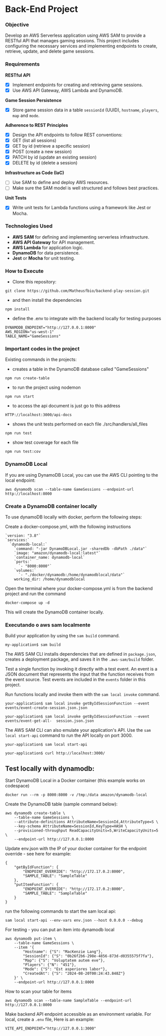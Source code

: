 # Back-End Project

### Objective

Develop an AWS Serverless application using AWS SAM to provide a RESTful API that manages gaming sessions. This project includes configuring the necessary services and implementing endpoints to create, retrieve, update, and delete game sessions.

### Requirements

 **RESTful API**
 - [x] Implement endpoints for creating and retrieving game sessions.
 - [x] Use AWS API Gateway, AWS Lambda and DynamoDB.

 **Game Session Persistence**
 - [x] Store game session data in a table `sessionId` (UUID), `hostname`, `players`, `map` and `mode`.

**Adherence to REST Principles**
 - [x] Design the API endpoints to follow REST conventions:
 - [x] GET (list all sessions)
 - [x] GET by id (retrieve a specific session)
 - [x] POST (create a new session)
 - [x] PATCH by id (update an existing session)
 - [x] DELETE by id (delete a session)

**Infrastructure as Code (IaC)**
 - [ ] Use SAM to define and deploy AWS resources.
 - [ ] Make sure the SAM model is well structured and follows best practices.

**Unit Tests**
 - [x] Write unit tests for Lambda functions using a framework like Jest or Mocha.

### Technologies Used

- **AWS SAM** for defining and implementing serverless infrastructure.
- **AWS API Gateway** for API management.
- **AWS Lambda** for application logic.
- **DynamoDB** for data persistence.
- **Jest** or **Mocha** for unit testing.

### How to Execute

- Clone this repository:
```
git clone https://github.com/Matheusfbio/backend-play-session.git
```
- and then install the dependencies
```
npm install
```
- define the .env to integrate with the backend locally for testing purposes
```
DYNAMODB_ENDPOINT="http://127.0.0.1:8000"
AWS_REGION="us-west-1"
TABLE_NAME="GameSessions"
```
### Important codes in the project


Existing commands in the projects:

- creates a table in the DynamoDB database called "GameSessions"
```
npm run create-table 
```
- to run the project using nodemon
```
npm run start
```
- to access the api document is just go to this address
```
HTTP://localhost:3000/api-docs
```
- shows the unit tests performed on each file ./src/handlers/all_files
```
npm run test
```
- show test coverage for each file
```
npm run test:cov
```
### DynamoDB Local

If you are using DynamoDB Local, you can use the AWS CLI pointing to the local endpoint:
```
aws dynamodb scan --table-name GameSessions --endpoint-url http://localhost:8000
```
### Create a DynamoDB container locally

To use dynamoDB locally with docker, perform the following steps:

Create a docker-compose.yml, with the following instructions

```
`version: "3.8"`
`services:`
  `dynamodb-local:`
    `command: "-jar DynamoDBLocal.jar -sharedDb -dbPath ./data"`
    `image: "amazon/dynamodb-local:latest"`
    `container_name: dynamodb-local`
    `ports:`
      `- "8000:8000"`
    `volumes:`
      `- "./docker/dynamodb:/home/dynamodblocal/data"`
    working_dir: /home/dynamodblocal
```

Open the terminal where your docker-compose.yml is from the backend project and run the command

```
docker-compose up -d
```

This will create the DynamoDB container locally.

### Executando o aws sam localmente
Build your application by using the `sam build` command.

```shell
my-application$ sam build
```

The AWS SAM CLI installs dependencies that are defined in `package.json`, creates a deployment package, and saves it in the `.aws-sam/build` folder.

Test a single function by invoking it directly with a test event. An event is a JSON document that represents the input that the function receives from the event source. Test events are included in the `events` folder in this project.

Run functions locally and invoke them with the `sam local invoke` command.

```shell
your-application$ sam local invoke getByIdSessionFunction --event events/event-create-session.json.json
```

```
your-application$ sam local invoke getByIdSessionFunction --event events/event-get-all-  session.json.json
```

The AWS SAM CLI can also emulate your application's API. Use the `sam local start-api` command to run the API locally on port 3000.

```shell
your-application$ sam local start-api
```

```
your-application$ curl http://localhost:3000/
```

## Test locally with dynamodb:

Start DynamoDB Local in a Docker container (this example works on codespace)

```
docker run --rm -p 8000:8000 -v /tmp:/data amazon/dynamodb-local
```

Create the DynamoDB table (sample command below):

```
aws dynamodb create-table \
    --table-name GameSessions \
    --attribute-definitions AttributeName=SessionId,AttributeType=S \
    --key-schema AttributeName=SessionId,KeyType=HASH \
    --provisioned-throughput ReadCapacityUnits=5,WriteCapacityUnits=5 \
    --endpoint-url http://127.0.0.1:8000

```
Update env.json with the IP of your docker container for the endpoint override - see here for example:
```
{
    "getByIdFunction": {
        "ENDPOINT_OVERRIDE": "http://172.17.0.2:8000",
        "SAMPLE_TABLE": "SampleTable"
    },
    "putItemFunction": {
        "ENDPOINT_OVERRIDE": "http://172.17.0.2:8000",
        "SAMPLE_TABLE": "SampleTable"
    }
}
```


run the following commands to start the sam local api:
```
sam local start-api --env-vars env.json --host 0.0.0.0 --debug
```

For testing - you can put an item into dynamodb local
```
aws dynamodb put-item \
    --table-name GameSessions \
    --item '{
        "Hostname": {"S": "MacKenzie Lang"},
        "SessionId": {"S": "0b26f2b6-298e-4856-873d-d0355575f7fa"},
        "Map": {"S": "Voluptatem autem eve"},
        "Players": {"N": "451"},
        "Mode": {"S": "Est asperiores labor"},
        "CreatedAt": {"S": "2024-08-20T00:24:43.848Z"}
    }' \
    --endpoint-url http://127.0.0.1:8000
```

How to scan your table for items
```
aws dynamodb scan --table-name SampleTable --endpoint-url http://127.0.0.1:8000
```

Make backend API endpoint accessible as an environment variable. For local, create a `.env` file, Here is an example:
```
VITE_API_ENDPOINT="http://127.0.0.1:3000"
```
